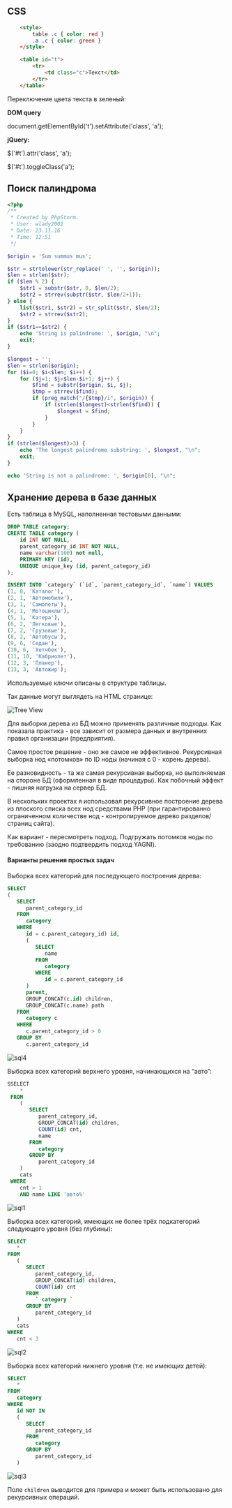 ## CSS

```html
    <style>
        table .c { color: red }
        .a .c { color: green }
    </style>

    <table id="t">
        <tr>
            <td class="c">Текст</td>
        </tr>
    </table>
```
Переключение цвета текста в зеленый:

**DOM query**

document.getElementById('t').setAttribute('class', 'a');

**jQuery:**

$('#t').attr('class', 'a');

$('#t').toggleClass('a');

## Поиск палиндрома

```php
<?php
/**
 * Created by PhpStorm.
 * User: wlady2001
 * Date: 23.11.16
 * Time: 12:51
 */

$origin = 'Sum summus mus';

$str = strtolower(str_replace(' ', '', $origin));
$len = strlen($str);
if ($len % 2) {
    $str1 = substr($str, 0, $len/2);
    $str2 = strrev(substr($str, $len/2+1));
} else {
    list($str1, $str2) = str_split($str, $len/2);
    $str2 = strrev($str2);
}
if ($str1==$str2) {
    echo 'String is palindrome: ', $origin, "\n";
    exit;
}

$longest = '';
$len = strlen($origin);
for ($i=0; $i<$len; $i++) {
    for ($j=1; $j<$len-$i+1; $j++) {
        $find = substr($origin, $i, $j);
        $tmp = strrev($find);
        if (preg_match("/{$tmp}/i", $origin)) {
            if (strlen($longest)<strlen($find)) {
                $longest = $find;
            }
        }
    }
}
if (strlen($longest)>3) {
    echo 'The longest palindrome substring: ', $longest, "\n";
    exit;
}

echo 'String is not a palindrome: ', $origin[0], "\n";
```

## Хранение дерева в базе данных

Есть таблица в MySQL, наполненная тестовыми данными:

```sql
DROP TABLE category;
CREATE TABLE category (
    id INT NOT NULL,
    parent_category_id INT NOT NULL,
    name varchar(100) not null,
    PRIMARY KEY (id),
    UNIQUE unique_key (id, parent_category_id)
);

INSERT INTO `category` (`id`, `parent_category_id`, `name`) VALUES
(1, 0, 'Каталог'),
(2, 1, 'Автомобили'),
(3, 1, 'Самолеты'),
(4, 1, 'Мотоциклы'),
(5, 1, 'Катера'),
(6, 2, 'Легковые'),
(7, 2, 'Грузовые'),
(8, 2, 'Автобусы'),
(9, 6, 'Седан'),
(10, 6, 'Хетчбек'),
(11, 10, 'Кабриолет'),
(12, 3, 'Планер'),
(13, 3, 'Автожир');

```
Используемые ключи описаны в структуре таблицы.

Так данные могут выглядеть на HTML странице:

![Tree View](tree-view.png)


Для выборки дерева из БД можно применять различные подходы. Как показала практика - все зависит от размера данных и внутренних правил организации (предприятия). 

Самое простое решение - оно же самое не эффективное. Рекурсивная выборка нод «потомков» по ID ноды (начиная с 0 - корень дерева).

Ее разновидность - та же самая рекурсивная выборка, но выполняемая на стороне БД (оформленная в виде процедуры). Как побочный эффект - лишняя нагрузка на сервер БД.

В нескольких проектах я использовал рекурсивное построение дерева из плоского списка всех нод средствами PHP (при гарантированно ограниченном количестве нод - контролируемое дерево разделов/страниц сайта).

Как вариант - пересмотреть подход. Подгружать потомков ноды по требованию (заодно подтвердить подход YAGNI).


#### Варианты решения простых задач

Выборка всех категорий для последующего построения дерева:

```sql
SELECT
(
   SELECT
      parent_category_id 
   FROM
      category 
   WHERE
      id = c.parent_category_id) id,
      (
         SELECT
            name 
         FROM
            category 
         WHERE
            id = c.parent_category_id
      )
      parent,
      GROUP_CONCAT(c.id) children,
      GROUP_CONCAT(c.name) path 
   FROM
      category c 
   WHERE
      c.parent_category_id > 0 
   GROUP BY
      c.parent_category_id
```

![sql4](sql4.png)


Выборка всех категорий верхнего уровня, начинающихся на “авто”:

```sql
SSELECT
    * 
 FROM
    (
       SELECT
          parent_category_id,
          GROUP_CONCAT(id) children,
          COUNT(id) cnt,
          name 
       FROM
          category 
       GROUP BY
          parent_category_id
    )
    cats 
 WHERE
    cnt > 1 
    AND name LIKE 'авто%'
```
![sql1](sql1.png)

Выборка всех категорий, имеющих не более трёх подкатегорий следующего уровня (без глубины):

```sql
SELECT
   * 
FROM
   (
      SELECT
         parent_category_id,
         GROUP_CONCAT(id) children,
         COUNT(id) cnt 
      FROM
         ` category ` 
      GROUP BY
         parent_category_id
   )
   cats 
WHERE
   cnt < 3
```
![sql2](sql2.png)


Выборка всех категорий нижнего уровня (т.е. не имеющих детей):

```sql
SELECT
   * 
FROM
   category 
WHERE
   id NOT IN 
   (
      SELECT
         parent_category_id 
      FROM
         category 
      GROUP BY
         parent_category_id 
   )
```
![sql3](sql3.png)

Поле `children` выводится для примера и может быть использовано для рекурсивных операций.

